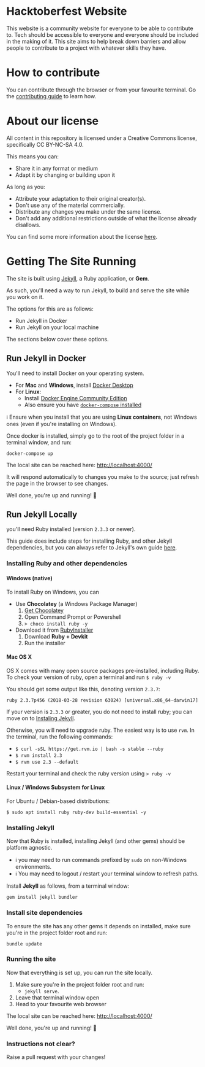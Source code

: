 # Hacktoberfest Website

This website is a community website for everyone to be able to contribute to. Tech should be accessible to everyone and everyone should be included in the making of it. This site aims to help break down barriers and allow people to contribute to a project with whatever skills they have.

# How to contribute

You can contribute through the browser or from your favourite terminal. Go the [contributing guide](/contributing.md) to learn how.

# About our license

All content in this repository is licensed under a Creative Commons license, specifically CC BY-NC-SA 4.0. 

This means you can:

- Share it in any format or medium
- Adapt it by changing or building upon it

As long as you:

- Attribute your adaptation to their original creator(s).
- Don't use any of the material commercially.
- Distribute any changes you make under the same license.
- Don't add any additional restrictions outside of what the license already disallows.

You can find some more information about the license [here](https://tldrlegal.com/license/creative-commons-attribution-noncommercial-sharealike-4.0-international-(cc-by-nc-sa-4.0)).

# Getting The Site Running

The site is built using [Jekyll](https://jekyllrb.com), a Ruby application, or **Gem**.

As such, you'll need a way to run Jekyll, to build and serve the site while you work on it.

The options for this are as follows:

- Run Jekyll in Docker
- Run Jekyll on your local machine

The sections below cover these options.

## Run Jekyll in Docker

You'll need to install Docker on your operating system.

- For **Mac** and **Windows**, install [Docker Desktop](https://www.docker.com/products/docker-desktop)
- For **Linux**:
    - Install [Docker Engine Community Edition](https://store.docker.com/search?type=edition&offering=community)
    - Also ensure you have [`docker-compose` installed](https://docs.docker.com/compose/install/)

:information_source: Ensure when you install that you are using **Linux containers**, not Windows ones (even if you're installing on Windows).

Once docker is installed, simply go to the root of the project folder in a terminal window, and run:

`docker-compose up`

The local site can be reached here: [http://localhost:4000/](http://localhost:4000/)

It will respond automatically to changes you make to the source; just refresh the page in the browser to see changes.

Well done, you're up and running! :tada:

## Run Jekyll Locally

you'll need Ruby installed (version `2.3.3` or newer).

This guide does include steps for installing Ruby, and other Jekyll dependencies, but you can always refer to Jekyll's own guide [here](https://jekyllrb.com/docs/installation/).

### Installing Ruby and other dependencies

#### Windows (native)

To install Ruby on Windows, you can

- Use **Chocolatey** (a Windows Package Manager)
    1. [Get Chocolatey](https://chocolatey.org)
    1. Open Command Prompt or Powershell
    1. `> choco install ruby -y`
- Download it from [RubyInstaller](https://rubyinstaller.org)
    1. Download **Ruby + Devkit**
    1. Run the installer

#### Mac OS X

OS X comes with many open source packages pre-installed, including Ruby. To check your version of ruby, open a terminal and run `$ ruby -v`

You should get some output like this, denoting version `2.3.7`:
```
ruby 2.3.7p456 (2018-03-28 revision 63024) [universal.x86_64-darwin17]
```

If your version is `2.3.3` or greater, you do not need to install ruby; you can move on to [Instaling Jekyll](#installing-jekyll).

Otherwise, you will need to upgrade ruby. The easiest way is to use `rvm`. In the terminal, run the following commands:
- `$ curl -sSL https://get.rvm.io | bash -s stable --ruby`
- `$ rvm install 2.3`
- `$ rvm use 2.3 --default`

Restart your terminal and check the ruby version using `> ruby -v`

#### Linux / Windows Subsystem for Linux

For Ubuntu / Debian-based distributions:

`$ sudo apt install ruby ruby-dev build-essential -y`

### Installing Jekyll

Now that Ruby is installed, installing Jekyll (and other gems) should be platform agnostic.

- :information_source: you may need to run commands prefixed by `sudo` on non-Windows environments.
- :information_source: You may need to logout / restart your terminal window to refresh paths.

Install **Jekyll** as follows, from a terminal window:

`gem install jekyll bundler`

### Install site dependencies

To ensure the site has any other gems it depends on installed, make sure you're in the project folder root and run:

`bundle update`

### Running the site

Now that everything is set up, you can run the site locally.

1. Make sure you're in the project folder root and run:
    - `jekyll serve`.
1. Leave that terminal window open
1. Head to your favourite web browser

The local site can be reached here: [http://localhost:4000/](http://localhost:4000/)

Well done, you're up and running! :tada:

### Instructions not clear?

Raise a pull request with your changes!